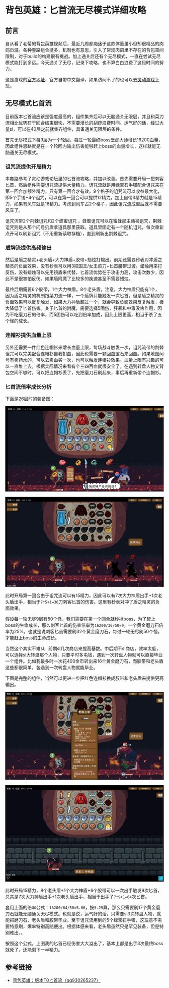 # 背包英雄：匕首流无尽模式详细攻略

## 前言

自从看了老菊的背包英雄视频后，最近几周都痴迷于这款体量虽小但却很精品的肉鸽页游。各种套路组合挺多，机制也有意思，引入了常规肉鸽里不存在的背包空间限制，对于build的构建很有挑战。加上通关后还有个无尽模式，一直在尝试无尽模式能打到多远。今天通关了无尽，记录下攻略，也不算白白浪费了这段时间的努力。

这是游戏的[官方地址](https://thejaspel.itch.io/backpack-hero)，官方自带中文翻译，如果访问不了的也可以去[灵动游戏](https://www.mhhf.com/game/detail/5739)上玩。

<!--more-->
## 无尽模式匕首流

目前版本匕首流应该是强度最高的，组件集齐后可以无脑通关无限层，并且和菜刀流相比优势在于回合结束很快，不需要漫长的刮痧浪费时间。运气好的话，经过大量sl，可以在40层之前就集齐组件，具备通关无限层的条件。

首先无尽模式下每9层为一个轮回，每过一轮最终boss壁虎大师增长16200血量，因此组件思路就是在一个轮回内输出伤害能够赶上boss的血量增长，这样就能无脑通关无尽模式。

### 诅咒流提供开局精力

本套路参考了灵动游戏论坛里的匕首流攻略，并加以改善。首先需要开局一把刺客匕首，然后组件需要诅咒流提供大量精力。诅咒流就是用绿宝石手镯配合诅咒来在第一回合加额外精力，只有第一回合才有效。9个格子的诅咒流可以收益最大化，即5个手镯+4个诅咒，可以在第一回合可以提供12精力，加上自带3精力就是15精力，如果有风车就是16精力。考虑到风车占2个格子，因此诅咒流成型后就不需要风车了。

诅咒流带2个荆棘诅咒和2个蜂蜜诅咒 ，蜂蜜诅咒可以在蜜蜂那主动被诅咒，荆棘诅咒则是从那个问号扔盾拿道具那里获取。道具里固定有一个随机诅咒，每次重新点开可以刷新诅咒（不用重新读取存档），直到刷新出荆棘诅咒。

### 盾牌流提供高频输出

然后是盾之精灵+老头盾+大力神盾+胶带+蜡烛打输出。前期还需要秒表对冲盾之精灵的负面效果，没有秒表可以用3把国王/女王菜刀+匕首腰带过渡。蜡烛用来打反伤，没有蜡烛可以先用镜盾来代替，匕首流优势在于攻击力高，攻击次数少，因此不是很害怕反伤。如果盾附魔了比较多的疾速甚至不需要蜡烛。

最终后期需要6个胶带，1个大力神盾，8个老头盾。注意，大力神盾只能有1个，因为盾之精灵的机制跟菜刀流一样，一个盾牌只能触发一次匕首，但是盾之精灵的负面效果可以反复触发，如果大力神盾超过一个，就会导致负面效果反复触发，极大降低了匕首伤害。关于匕首的附魔，需要选择5固伤，狂暴和中毒没啥作用，因为不吃磨刀石的倍率，而5固伤可以吃到倍率加成，因此上限更高，相当于杀了五个怪的成长。

### 连帽衫提供血量上限

另外还需要一件红色连帽衫来增长血量上限，每场战斗触发一次，诅咒流带的荆棘诅咒可以完美配合连帽衫自我扣血，因此也需要一颗回血宝石来回血。如果地图问号有卖药水的，可以去卖血买一次，也可以触发连帽衫效果。血量上限有兴趣的可以一直堆上去，根据实际情况来看有个三四百血就很安全了。在遇到转盘人物又背包空间不够时，可以把连帽衫丢了，先把磨刀石刷起来，事后再重新带个连帽衫。

### 匕首流倍率成长分析

下面是26层时的装备图：

![匕首流无尽26层](/images/posts/game/backpack-hero/匕首流无尽26层.jpg)

![诅咒流15精力开局](/images/posts/game/backpack-hero/诅咒流15精力开局.jpg)

此时开局第一回合由于诅咒流可以有15精力，因此可以有7次大力神盾出手+1次老头盾出手，相当于`7*5+1=36`刀刺客匕首的伤害。这里有秒表对冲了盾之精灵的负面效果。

假设每一轮无尽9层有50个怪，我们需要在第一个回合就秒掉boss，为了赶上boss的生命成长，那么刺客匕首的伤害倍率为`16200/36/50=9`。一个黄金磨刀石倍率为25%，也就是说刺客匕首需要刷32个黄金磨刀石，每过一轮无尽刷50个怪，才能赶上boss的生命成长。

当然这个其实不难sl，前期sl几次商店来提高基数。中后期不sl商店，效率太低，可以选择sl大转盘那个人物，只要平时多屯钱，遇到一次转盘人物就可以直接毕业一个组件。比如我最多时一次花400金币转出来16个黄金磨刀石，而胶带和老头盾这些都很简单，各遇到一次转盘人物就能毕业。

下图是完整的组件，当然可以更进一步把红色连帽衫换成胶带和老头盾来提供更高输出。

![匕首流无尽72层](/images/posts/game/backpack-hero/匕首流无尽72层.jpg)

![匕首流无尽73层](/images/posts/game/backpack-hero/匕首流无尽73层.jpg)

此时开局15精力，8个老头盾+1个大力神盾+6个胶带可以一次出手触发9次匕首，总共是7次大力神盾出手+1次老头盾出手，相当于出手了`7*9+1=64`次匕首。

套用上面的倍率公式：`16200/64/50=5.06`，按`5.25`算，那么只需要刷17个黄金磨刀石就能无脑通关无尽模式。也就是说，运气好的话，只需要sl3次转盘人物，就能把磨刀石、老头盾和胶带毕业。至于诅咒流用到的5个绿宝石手镯，这玩意不需要特意刷，爆率特别高随便出。根据体感来看，老头盾虽然只是罕见装备，但是特别难出。。

按照这个公式，上图我的匕首已经伤害大大溢出了，基本上都是出手3次最终boss就死了，还能剩下一半精力。

## 参考链接

* [背包英雄：版本T0匕首流（qq930265237）](https://www.mhhf.com/article/detail/1453#page1)